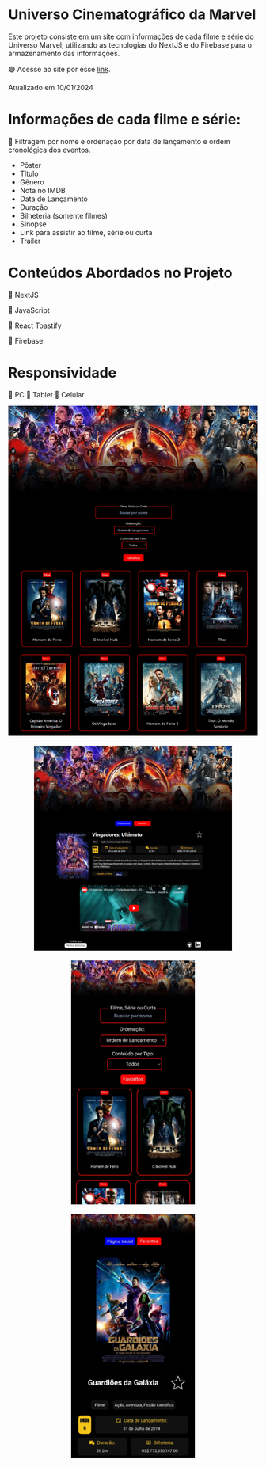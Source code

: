 # Universo Cinematográfico da Marvel

Este projeto consiste em um site com informações de cada filme e série do Universo Marvel, utilizando as tecnologias do NextJS e do Firebase para o armazenamento das informações.

🟢 Acesse ao site por esse <a href="https://universomarvelstudios.vercel.app">link</a>.

Atualizado em 10/01/2024

# Informações de cada filme e série:

📍 Filtragem por nome e ordenação por data de lançamento e ordem cronológica dos eventos.

- Pôster
- Título
- Gênero
- Nota no IMDB
- Data de Lançamento
- Duração
- Bilheteria (somente filmes)
- Sinopse
- Link para assistir ao filme, série ou curta
- Trailer

# Conteúdos Abordados no Projeto

<p>📍 NextJS
<p>📍 JavaScript
<p>📍 React Toastify
<p>📍 Firebase
  
# Responsividade

📍 PC
📍 Tablet
📍 Celular



<div align="center">
<img src="https://raw.githubusercontent.com/Heytordesouza/MarvelUniverse/projeto-finalizado/public/printpchome.png?token=GHSAT0AAAAAACCEQFK2FBN6MZP7EW3CJNLYZJUEDRQ" width="900px" />
</div>
<br>
<div align="center">
<img src="https://raw.githubusercontent.com/Heytordesouza/MarvelUniverse/projeto-finalizado/public/printpcfilme.png?token=GHSAT0AAAAAACCEQFK2JYPLM4BKTJIKVH7YZJUECQA" width="400px" />
</div>
<br>
<div align="center">
<img src="https://raw.githubusercontent.com/Heytordesouza/MarvelUniverse/projeto-finalizado/public/printcelularhome.jpg?token=GHSAT0AAAAAACCEQFK2VSWXL4WJGCSIP5UIZJUEBUA" width="250px" />
</div>
<br>
<div align="center">
<img src="https://raw.githubusercontent.com/Heytordesouza/MarvelUniverse/projeto-finalizado/public/printcelularfilme.jpg?token=GHSAT0AAAAAACCEQFK2F4RJ33R2QCL75DKWZJUEAIA" width="250px" />
</div>

